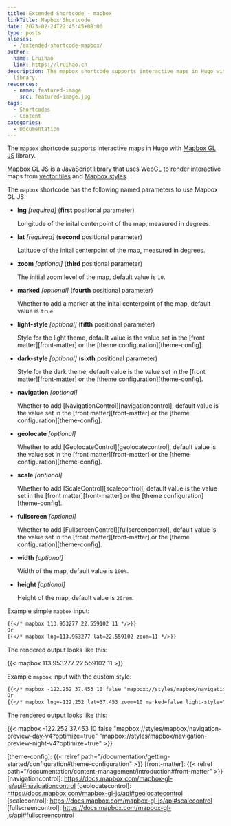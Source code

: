 ```yaml
---
title: Extended Shortcode - mapbox
linkTitle: Mapbox Shortcode
date: 2023-02-24T22:45:45+08:00
type: posts
aliases:
  - /extended-shortcode-mapbox/
author:
  name: Lruihao
  link: https://lruihao.cn
description: The mapbox shortcode supports interactive maps in Hugo with Mapbox GL JS
  library.
resources:
  - name: featured-image
    src: featured-image.jpg
tags:
  - Shortcodes
  - Content
categories:
  - Documentation
---
```


The `mapbox` shortcode supports interactive maps in Hugo with [Mapbox GL JS][mapbox] library.

<!--more-->

[Mapbox GL JS][mapbox] is a JavaScript library that uses WebGL to render interactive maps from [vector tiles][vector-tiles] and [Mapbox styles][style-spec].

The `mapbox` shortcode has the following named parameters to use Mapbox GL JS:

- **lng** _[required]_ (**first** positional parameter)

    Longitude of the inital centerpoint of the map, measured in degrees.

- **lat** _[required]_ (**second** positional parameter)

    Latitude of the inital centerpoint of the map, measured in degrees.

- **zoom** _[optional]_ (**third** positional parameter)

    The initial zoom level of the map, default value is `10`.

- **marked** _[optional]_ (**fourth** positional parameter)

    Whether to add a marker at the inital centerpoint of the map, default value is `true`.

- **light-style** _[optional]_ (**fifth** positional parameter)

    Style for the light theme, default value is the value set in the [front matter][front-matter] or the [theme configuration][theme-config].

- **dark-style** _[optional]_ (**sixth** positional parameter)

    Style for the dark theme, default value is the value set in the [front matter][front-matter] or the [theme configuration][theme-config].

- **navigation** _[optional]_

    Whether to add [NavigationControl][navigationcontrol], default value is the value set in the [front matter][front-matter] or the [theme configuration][theme-config].

- **geolocate** _[optional]_

    Whether to add [GeolocateControl][geolocatecontrol], default value is the value set in the [front matter][front-matter] or the [theme configuration][theme-config].

- **scale** _[optional]_

    Whether to add [ScaleControl][scalecontrol], default value is the value set in the [front matter][front-matter] or the [theme configuration][theme-config].

- **fullscreen** _[optional]_

    Whether to add [FullscreenControl][fullscreencontrol], default value is the value set in the [front matter][front-matter] or the [theme configuration][theme-config].

- **width** _[optional]_

    Width of the map, default value is `100%`.

- **height** _[optional]_

    Height of the map, default value is `20rem`.

Example simple `mapbox` input:

```markdown
{{</* mapbox 113.953277 22.559102 11 */>}}
Or
{{</* mapbox lng=113.953277 lat=22.559102 zoom=11 */>}}
```

The rendered output looks like this:

{{< mapbox 113.953277 22.559102 11 >}}

Example `mapbox` input with the custom style:

```markdown
{{</* mapbox -122.252 37.453 10 false "mapbox://styles/mapbox/navigation-preview-day-v4" "mapbox://styles/mapbox/navigation-preview-night-v4" */>}}
Or
{{</* mapbox lng=-122.252 lat=37.453 zoom=10 marked=false light-style="mapbox://styles/mapbox/navigation-preview-day-v4" dark-style="mapbox://styles/mapbox/navigation-preview-night-v4" */>}}
```

The rendered output looks like this:

{{< mapbox -122.252 37.453 10 false "mapbox://styles/mapbox/navigation-preview-day-v4?optimize=true" "mapbox://styles/mapbox/navigation-preview-night-v4?optimize=true" >}}

[mapbox]: https://docs.mapbox.com/mapbox-gl-js
[vector-tiles]: https://docs.mapbox.com/help/glossary/vector-tiles/
[style-spec]: https://docs.mapbox.com/mapbox-gl-js/style-spec/
[theme-config]: {{< relref path="/documentation/getting-started/configuration#theme-configuration" >}}
[front-matter]: {{< relref path="/documentation/content-management/introduction#front-matter" >}}
[navigationcontrol]: https://docs.mapbox.com/mapbox-gl-js/api#navigationcontrol
[geolocatecontrol]: https://docs.mapbox.com/mapbox-gl-js/api#geolocatecontrol
[scalecontrol]: https://docs.mapbox.com/mapbox-gl-js/api#scalecontrol
[fullscreencontrol]: https://docs.mapbox.com/mapbox-gl-js/api#fullscreencontrol

